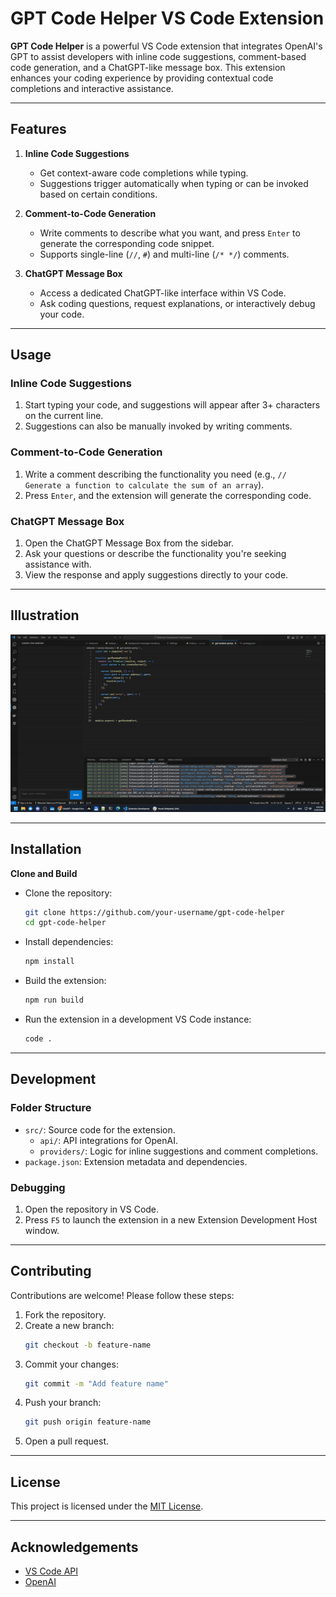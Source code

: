 
# GPT Code Helper VS Code Extension

**GPT Code Helper** is a powerful VS Code extension that integrates OpenAI's GPT to assist developers with inline code suggestions, comment-based code generation, and a ChatGPT-like message box. This extension enhances your coding experience by providing contextual code completions and interactive assistance.

---

## Features

1. **Inline Code Suggestions**
   - Get context-aware code completions while typing.
   - Suggestions trigger automatically when typing or can be invoked based on certain conditions.

2. **Comment-to-Code Generation**
   - Write comments to describe what you want, and press `Enter` to generate the corresponding code snippet.
   - Supports single-line (`//`, `#`) and multi-line (`/* */`) comments.

3. **ChatGPT Message Box**
   - Access a dedicated ChatGPT-like interface within VS Code.
   - Ask coding questions, request explanations, or interactively debug your code.

---

## Usage

### Inline Code Suggestions
1. Start typing your code, and suggestions will appear after 3+ characters on the current line.
2. Suggestions can also be manually invoked by writing comments.

### Comment-to-Code Generation
1. Write a comment describing the functionality you need (e.g., `// Generate a function to calculate the sum of an array`).
2. Press `Enter`, and the extension will generate the corresponding code.

### ChatGPT Message Box
1. Open the ChatGPT Message Box from the sidebar.
2. Ask your questions or describe the functionality you're seeking assistance with.
3. View the response and apply suggestions directly to your code.

---

## Illustration

![ChatGPT Message Box Example](https://github.com/mahmoudJordan/ai-code-completion/blob/de198d02c602cd15a173bd1f8f0a04adec9d1615/illust.gif)

---

## Installation


**Clone and Build**
   - Clone the repository:
     ```bash
     git clone https://github.com/your-username/gpt-code-helper
     cd gpt-code-helper
     ```
   - Install dependencies:
     ```bash
     npm install
     ```
   - Build the extension:
     ```bash
     npm run build
     ```
   - Run the extension in a development VS Code instance:
     ```bash
     code .
     ```

---

## Development

### Folder Structure
- `src/`: Source code for the extension.
  - `api/`: API integrations for OpenAI.
  - `providers/`: Logic for inline suggestions and comment completions.
- `package.json`: Extension metadata and dependencies.

### Debugging
1. Open the repository in VS Code.
2. Press `F5` to launch the extension in a new Extension Development Host window.

---

## Contributing

Contributions are welcome! Please follow these steps:
1. Fork the repository.
2. Create a new branch:
   ```bash
   git checkout -b feature-name
   ```
3. Commit your changes:
   ```bash
   git commit -m "Add feature name"
   ```
4. Push your branch:
   ```bash
   git push origin feature-name
   ```
5. Open a pull request.

---

## License

This project is licensed under the [MIT License](LICENSE).

---

## Acknowledgements

- [VS Code API](https://code.visualstudio.com/api)
- [OpenAI](https://platform.openai.com/)
